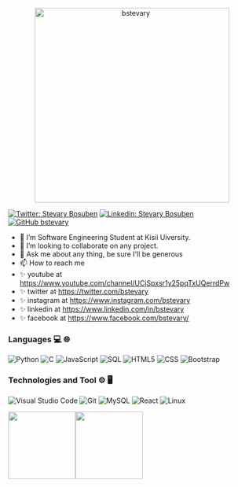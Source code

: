 <!---
- 👋 Hi, I’m @bstevary
- 👀 I’m interested in java, html, css, javascript, c and sql database
- 🌱 I’m currently learning java
- 💞️ I’m looking to collaborate on system development in java
- 📫 How to reach me 

--->
<p align="center">
  <img src="https://github.com/bstevary/bstevary/blob/main/STEVARY.gif"  height="396" title="bstevary">
</p>

[![Twitter: Stevary Bosuben](https://img.shields.io/twitter/follow/bstevary?style=social)](https://twitter.com/bstevary)
[![Linkedin: Stevary Bosuben](https://img.shields.io/badge/-bstevary-blue?style=flat-square&logo=Linkedin&logoColor=white&link=https://www.linkedin.com/in/bstevary/)](https://www.linkedin.com/in/bstevary/)
[![GitHub bstevary](https://img.shields.io/github/followers/bstevary?label=follow&style=social)](https://github.com/bstevary)
- 🌱 I’m Software Engineering Student at Kisii Uiversity.
- 👯 I’m looking to collaborate on any project.
- 💬 Ask me about any thing, be sure I'll be generous
- 📫 How to reach me 
- ✨ youtube at https://www.youtube.com/channel/UCjSpxsr1y25pqTxUQerrdPw
- ✨ twitter at https://twitter.com/bstevary
- ✨ instagram at https://www.instagram.com/bstevary
- ✨ linkedin at https://www.linkedin.com/in/bstevary
- ✨ facebook at https://www.facebook.com/bstevary/


### Languages 💻 🌐
![Python](https://img.shields.io/badge/-Python-000?&logo=python)
![C](https://img.shields.io/badge/-C-000?&logo=C)
![JavaScript](https://img.shields.io/badge/-JavaScript-000?&logo=JavaScrip)
![SQL](https://img.shields.io/badge/-SQL-000?&logo=MySQL&logoColor=4479A1)
![HTML5](https://img.shields.io/badge/-HTML5-333333?style=flat&logo=HTML5) 
![CSS](https://img.shields.io/badge/-CSS-333333?style=flat&logo=CSS3)
![Bootstrap](https://img.shields.io/badge/-Bootstrap-333333?style=flat&logo=bootstrap)
### Technologies and Tool ⚙️ 🖥
![Visual Studio Code](https://img.shields.io/badge/-Visual%20Studio%20Code-333333?style=flat&logo=visual-studio-code&logoColor=007ACC)
![Git](https://img.shields.io/badge/-Git-333333?style=flat&logo=git)
![MySQL](https://img.shields.io/badge/-MySQL-333333?style=flat&logo=mysql)
![React](https://img.shields.io/badge/-React-000?&logo=React)
![Linux](https://img.shields.io/badge/-Linux-000?&logo=Linux&logoColor=FCC624)

<a href="https://github.com/bstevary"><img height="137px" src="https://github-readme-stats.vercel.app/api?username=bstevary&hide_title=true&hide_border=true&show_icons=true&include_all_commits=true&count_private=true&line_height=21&text_color=000&icon_color=000&bg_color=0,ea6161,ffc64d,fffc4d,52fa5a&theme=graywhite" /><!-- wi*quL3fcV --><img height="137px" src="https://github-readme-stats.vercel.app/api/top-langs/?username=bstevary&hide=html&hide_title=true&hide_border=true&layout=compact&langs_count=7&exclude_repo=comp426,Redventures-Movie-Quotes&text_color=000&icon_color=fff&bg_color=0,52fa5a,4dfcff,c64dff&theme=graywhite" /></a>
<!---
StevaryBosuben/StevaryBosuben is a ✨ special ✨ repository because its `README.md` (this file) appears on your GitHub profile.
You can click the Preview link to take a look at your changes.
--->
